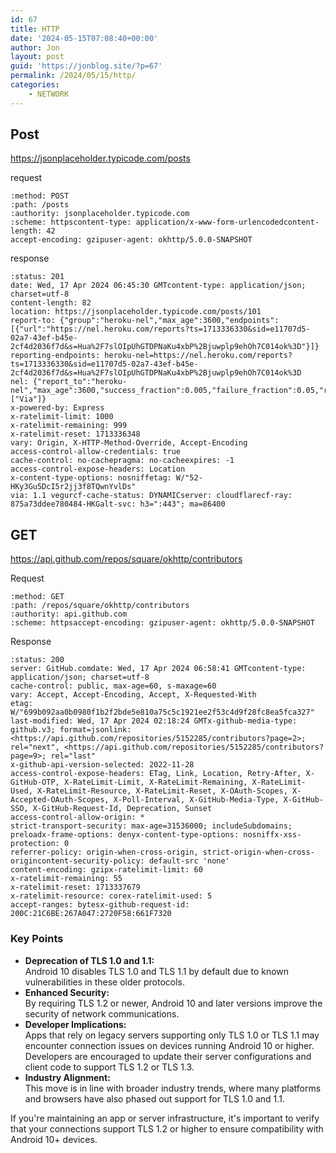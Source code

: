 ```yaml
---
id: 67
title: HTTP
date: '2024-05-15T07:08:40+00:00'
author: Jon
layout: post
guid: 'https://jonblog.site/?p=67'
permalink: /2024/05/15/http/
categories:
    - NETWORK
---
```


## Post

https://jsonplaceholder.typicode.com/posts

request

```
:method: POST
:path: /posts
:authority: jsonplaceholder.typicode.com
:scheme: httpscontent-type: application/x-www-form-urlencodedcontent-length: 42
accept-encoding: gzipuser-agent: okhttp/5.0.0-SNAPSHOT
```

response

```
:status: 201
date: Wed, 17 Apr 2024 06:45:30 GMTcontent-type: application/json; charset=utf-8
content-length: 82
location: https://jsonplaceholder.typicode.com/posts/101
report-to: {"group":"heroku-nel","max_age":3600,"endpoints":[{"url":"https://nel.heroku.com/reports?ts=1713336330&sid=e11707d5-02a7-43ef-b45e-2cf4d2036f7d&s=Hua%2F7slOIpUhGTDPNaKu4xbP%2Bjuwplp9ehOh7C014ok%3D"}]}
reporting-endpoints: heroku-nel=https://nel.heroku.com/reports?ts=1713336330&sid=e11707d5-02a7-43ef-b45e-2cf4d2036f7d&s=Hua%2F7slOIpUhGTDPNaKu4xbP%2Bjuwplp9ehOh7C014ok%3D
nel: {"report_to":"heroku-nel","max_age":3600,"success_fraction":0.005,"failure_fraction":0.05,"response_headers":["Via"]}
x-powered-by: Express
x-ratelimit-limit: 1000
x-ratelimit-remaining: 999
x-ratelimit-reset: 1713336348
vary: Origin, X-HTTP-Method-Override, Accept-Encoding
access-control-allow-credentials: true
cache-control: no-cachepragma: no-cacheexpires: -1
access-control-expose-headers: Location
x-content-type-options: nosniffetag: W/"52-HKy3Gu5DcI5r2jj3f8TQwnYvlDs"
via: 1.1 vegurcf-cache-status: DYNAMICserver: cloudflarecf-ray: 875a73ddee780484-HKGalt-svc: h3=":443"; ma=86400
```

## GET

https://api.github.com/repos/square/okhttp/contributors

Request

```
:method: GET
:path: /repos/square/okhttp/contributors
:authority: api.github.com
:scheme: httpsaccept-encoding: gzipuser-agent: okhttp/5.0.0-SNAPSHOT
```

Response

```
:status: 200
server: GitHub.comdate: Wed, 17 Apr 2024 06:58:41 GMTcontent-type: application/json; charset=utf-8
cache-control: public, max-age=60, s-maxage=60
vary: Accept, Accept-Encoding, Accept, X-Requested-With
etag: W/"699b092aa0b0980f1b2f2bde5e810a75c5c1921ee2f53c4d9f28fc8ea5fca327"
last-modified: Wed, 17 Apr 2024 02:18:24 GMTx-github-media-type: github.v3; format=jsonlink: <https://api.github.com/repositories/5152285/contributors?page=2>; rel="next", <https://api.github.com/repositories/5152285/contributors?page=9>; rel="last"
x-github-api-version-selected: 2022-11-28
access-control-expose-headers: ETag, Link, Location, Retry-After, X-GitHub-OTP, X-RateLimit-Limit, X-RateLimit-Remaining, X-RateLimit-Used, X-RateLimit-Resource, X-RateLimit-Reset, X-OAuth-Scopes, X-Accepted-OAuth-Scopes, X-Poll-Interval, X-GitHub-Media-Type, X-GitHub-SSO, X-GitHub-Request-Id, Deprecation, Sunset
access-control-allow-origin: *
strict-transport-security: max-age=31536000; includeSubdomains; preloadx-frame-options: denyx-content-type-options: nosniffx-xss-protection: 0
referrer-policy: origin-when-cross-origin, strict-origin-when-cross-origincontent-security-policy: default-src 'none'
content-encoding: gzipx-ratelimit-limit: 60
x-ratelimit-remaining: 55
x-ratelimit-reset: 1713337679
x-ratelimit-resource: corex-ratelimit-used: 5
accept-ranges: bytesx-github-request-id: 200C:21C6BE:267A047:2720F58:661F7320
```





### Key Points

- **Deprecation of TLS 1.0 and 1.1:**  
  Android 10 disables TLS 1.0 and TLS 1.1 by default due to known vulnerabilities in these older protocols.
- **Enhanced Security:**  
  By requiring TLS 1.2 or newer, Android 10 and later versions improve the security of network communications.
- **Developer Implications:**  
  Apps that rely on legacy servers supporting only TLS 1.0 or TLS 1.1 may encounter connection issues on devices running Android 10 or higher. Developers are encouraged to update their server configurations and client code to support TLS 1.2 or TLS 1.3.
- **Industry Alignment:**  
  This move is in line with broader industry trends, where many platforms and browsers have also phased out support for TLS 1.0 and 1.1.

If you're maintaining an app or server infrastructure, it's important to verify that your connections support TLS 1.2 or higher to ensure compatibility with Android 10+ devices.
